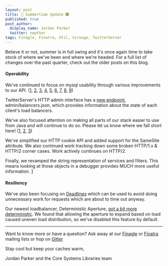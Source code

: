 ```yaml
---
layout: post
title: 🎇 Summertime Update 🎆
published: true
post_author:
  display_name: Jordan Parker
  twitter: nepthar
tags: Finagle, Finatra, Util, Scrooge, TwitterServer
---
```


Believe it or not, summer is in full swing and it's once again time to take stock of where we've been and where we're headed. For a full list of changes over the past quarter, check out the older posts on this blog.

#### Operability

We've continued to focus on mysql usability through various improvements to our API. ([1](https://github.com/twitter/finagle/commit/f3676d3186fb5dddb4fc2a833c79094af5fb460e), [2](https://github.com/twitter/finagle/commit/ebde8ebe203a88b8cba481c39033dac3c71e02e9), [3](https://github.com/twitter/finagle/commit/2f3650cf600f5a666a2e95fc6631f819b515d55d), [4](https://github.com/twitter/finagle/commit/f67978aaa48b7b65e20de787b0d84354cb5a968e), [5](https://github.com/twitter/finagle/commit/2f3650cf600f5a666a2e95fc6631f819b515d55d), [6](https://github.com/twitter/finagle/commit/5a54f45da4b78f22ccc001164f7c3df5314b34ce), [7](https://github.com/twitter/finagle/commit/c5bd6b975657782607ad33b73ea414661a54f544), [8](https://github.com/twitter/finagle/commit/48f688d1b52ed51499eb3c693a4fe253a5b67100), [9](https://github.com/twitter/finagle/commit/1b9111eb3e8576c41977b05447a3f17ef1c1a5f9))

TwitterServer's HTTP admin interface has a [new endpoint](https://twitter.github.io/twitter-server/Admin.html#admin-balancers-json), admin/balancers.json, which provides information about the state of each client's load balancers.

We've also focused attention on making all parts of our stack easier to use from Java and will continue to do so. Please let us know where we fall short here! ([1](https://github.com/twitter/finagle/commit/6534e459302f48ba252cd7729eb57653c3b49b93), [2](https://github.com/twitter/finagle/commit/16dbe1705303ec61e3cd75cf1f63957ef7f6405f), [3](https://github.com/twitter/finagle/commit/f67978aaa48b7b65e20de787b0d84354cb5a968e))

We've simplified our HTTP cookie API and added support for the SameSite attribute. We also continued work tracking down some broken HTTP/1.x & HTTP/2 corner cases. Work actively continues on HTTP/2.

Finally, we revamped the string representation of services and filters. This means looking at those objects in a debugger provides MUCH more useful information. [1](https://github.com/twitter/finagle/commit/25474da16ff5cbaf18a764f199e42e569c152452)

#### Resiliency

We've also been focusing on [Deadlines](https://twitter.github.io/finagle/docs/com/twitter/finagle/context/Deadline.html) which can be used to avoid doing unnecessary work for requests which are about to time out anyway.

Our newest loadbalancer, Deterministic Aperture, [got a bit more deterministic](https://github.com/twitter/finagle/commit/3d84e2975fb46982d5cedeb1f43e2c9c89221840). We found that allowing the aperture to expand based on load caused uneven load distribution, so we've disabled this feature by default.

------------

Want to know more or have a question? Ask away at our [Finagle](https://groups.google.com/forum/#!forum/finaglers) or
[Finatra](https://groups.google.com/forum/#!forum/finatra-users) mailing lists or hop on [Gitter](https://gitter.im/twitter/finagle)


Stay cool but keep your caches warm,

Jordan Parker and the Core Systems Libraries team
